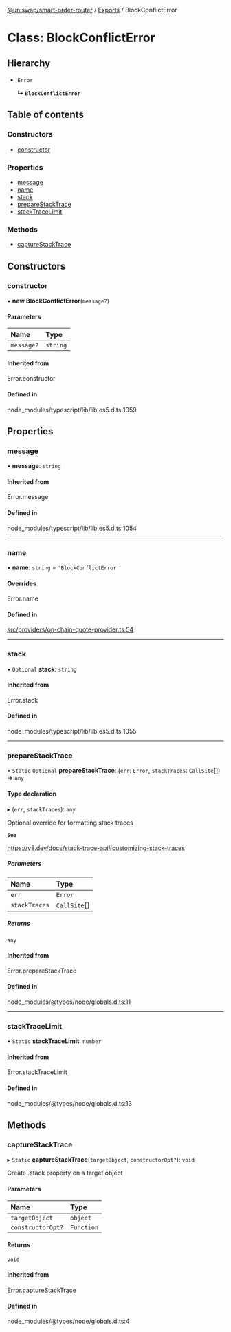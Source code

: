 [@uniswap/smart-order-router](../README.md) / [Exports](../modules.md) / BlockConflictError

# Class: BlockConflictError

## Hierarchy

- `Error`

  ↳ **`BlockConflictError`**

## Table of contents

### Constructors

- [constructor](BlockConflictError.md#constructor)

### Properties

- [message](BlockConflictError.md#message)
- [name](BlockConflictError.md#name)
- [stack](BlockConflictError.md#stack)
- [prepareStackTrace](BlockConflictError.md#preparestacktrace)
- [stackTraceLimit](BlockConflictError.md#stacktracelimit)

### Methods

- [captureStackTrace](BlockConflictError.md#capturestacktrace)

## Constructors

### constructor

• **new BlockConflictError**(`message?`)

#### Parameters

| Name | Type |
| :------ | :------ |
| `message?` | `string` |

#### Inherited from

Error.constructor

#### Defined in

node_modules/typescript/lib/lib.es5.d.ts:1059

## Properties

### message

• **message**: `string`

#### Inherited from

Error.message

#### Defined in

node_modules/typescript/lib/lib.es5.d.ts:1054

___

### name

• **name**: `string` = `'BlockConflictError'`

#### Overrides

Error.name

#### Defined in

[src/providers/on-chain-quote-provider.ts:54](https://github.com/Uniswap/smart-order-router/blob/10190c3/src/providers/on-chain-quote-provider.ts#L54)

___

### stack

• `Optional` **stack**: `string`

#### Inherited from

Error.stack

#### Defined in

node_modules/typescript/lib/lib.es5.d.ts:1055

___

### prepareStackTrace

▪ `Static` `Optional` **prepareStackTrace**: (`err`: `Error`, `stackTraces`: `CallSite`[]) => `any`

#### Type declaration

▸ (`err`, `stackTraces`): `any`

Optional override for formatting stack traces

**`See`**

https://v8.dev/docs/stack-trace-api#customizing-stack-traces

##### Parameters

| Name | Type |
| :------ | :------ |
| `err` | `Error` |
| `stackTraces` | `CallSite`[] |

##### Returns

`any`

#### Inherited from

Error.prepareStackTrace

#### Defined in

node_modules/@types/node/globals.d.ts:11

___

### stackTraceLimit

▪ `Static` **stackTraceLimit**: `number`

#### Inherited from

Error.stackTraceLimit

#### Defined in

node_modules/@types/node/globals.d.ts:13

## Methods

### captureStackTrace

▸ `Static` **captureStackTrace**(`targetObject`, `constructorOpt?`): `void`

Create .stack property on a target object

#### Parameters

| Name | Type |
| :------ | :------ |
| `targetObject` | `object` |
| `constructorOpt?` | `Function` |

#### Returns

`void`

#### Inherited from

Error.captureStackTrace

#### Defined in

node_modules/@types/node/globals.d.ts:4
